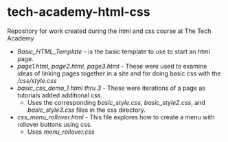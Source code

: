 # tech-academy-html-css
Repository for work created during the html and css course at The Tech Academy

- *Basic_HTML_Template* - is the basic template to use to start an html page. 
- *page1.html, page2.html, page3.html* - These were used to examine ideas of linking pages together in a site and for doing basic css with the */css/style.css*
- *basic_css_demo_1.html thru 3* - These were iterations of a page as tutorials added additional css.
  + Uses the corresponding *basic_style.css*, *basic_style2.css*, and *basic_style3.css* files in the css directory.
- *css_menu_rollover.html* - This file explores how to create a menu with rollover buttons using css.
  + Uses *menu_rollover.css*

